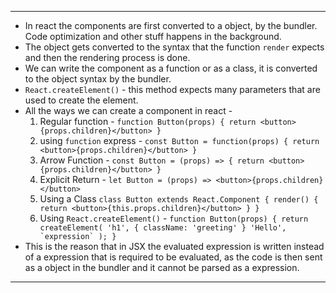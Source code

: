 
---
- In react the components are first converted to a object, by the bundler. Code optimization and other stuff happens in the background.
- The object gets converted to the syntax that the function `render` expects and then the rendering process is done.
- We can write the component as a function or as a class, it is converted to the object syntax by the bundler.
- `React.createElement()` - this method expects many parameters that are used to create the element.
- All the ways we can create a component in react - 
	1. Regular function -
			```
			function Button(props) {
					return <button>{props.children}</button>
			}
			```
	2. using `function` express -
			```
			const Button = function(props) {
				return <button>{props.children}</button>
			}
			```
	3. Arrow Function - 
			```
			const Button = (props) => {
			return <button>{props.children}</button>
			}
			```
	4. Explicit Return - `let Button = (props) => <button>{props.children}</button>`
	5. Using a Class
			```
			class Button extends React.Component {
				render() {
					return <button>{this.props.children}</button>
				}
			}
			```
	6. Using `React.createElement()` -
			```
			function Button(props) {
				return createElement(
					'h1',
					{ className: 'greeting' }
					'Hello',
					`expression`
				);
			}
			```
- This is the reason that in JSX the evaluated expression is written instead of a expression that is required to be evaluated, as the code is then sent as a object in the bundler and it cannot be parsed as a expression.
---